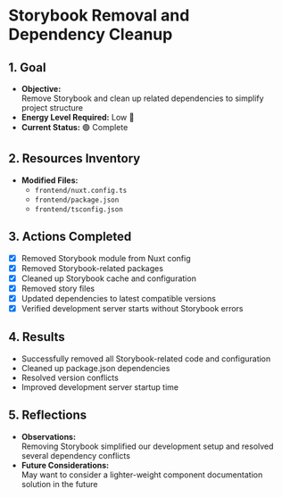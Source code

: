 # Storybook Removal and Dependency Cleanup

## 1. Goal
- **Objective:**  
  Remove Storybook and clean up related dependencies to simplify project structure
- **Energy Level Required:** Low 🔋
- **Current Status:** 🟢 Complete

## 2. Resources Inventory
- **Modified Files:**  
  - `frontend/nuxt.config.ts`
  - `frontend/package.json`
  - `frontend/tsconfig.json`

## 3. Actions Completed
- [x] Removed Storybook module from Nuxt config
- [x] Removed Storybook-related packages
- [x] Cleaned up Storybook cache and configuration
- [x] Removed story files
- [x] Updated dependencies to latest compatible versions
- [x] Verified development server starts without Storybook errors

## 4. Results
- Successfully removed all Storybook-related code and configuration
- Cleaned up package.json dependencies
- Resolved version conflicts
- Improved development server startup time

## 5. Reflections
- **Observations:**  
  Removing Storybook simplified our development setup and resolved several dependency conflicts
- **Future Considerations:**  
  May want to consider a lighter-weight component documentation solution in the future 